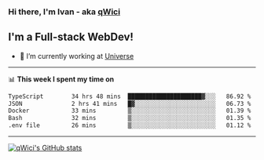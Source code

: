 ### Hi there, I'm Ivan - aka [qWici][website]

## I'm a Full-stack WebDev!
- 🔭 I’m currently working at [Universe][universe]

---

📊 **This week I spent my time on**
<!--START_SECTION:waka-->

```txt
TypeScript        34 hrs 48 mins  █████████████████████▓░░░   86.92 %
JSON              2 hrs 41 mins   █▓░░░░░░░░░░░░░░░░░░░░░░░   06.73 %
Docker            33 mins         ▒░░░░░░░░░░░░░░░░░░░░░░░░   01.39 %
Bash              32 mins         ▒░░░░░░░░░░░░░░░░░░░░░░░░   01.35 %
.env file         26 mins         ▒░░░░░░░░░░░░░░░░░░░░░░░░   01.12 %
```

<!--END_SECTION:waka-->

---

[![qWici's GitHub stats](https://github-readme-stats.vercel.app/api?username=qWici)](https://github.com/qWici/github-readme-stats)

[website]: https://devkucher.com
[twitter]: https://twitter.com/KucherDev
[linkedin]: https://www.linkedin.com/in/ivankucher
[universe]: https://universeapps.limited
